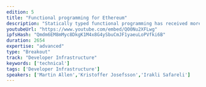 ```yaml
---
edition: 5
title: "Functional programming for Ethereum"
description: "Statically typed functional programming has received more attention in the age of blockchain than perhaps ever before. Languages like Haskell and PureScript were once thought to have a more natural home in academia than in industry. Now their powerful static analysis and security guarantees allow blockchain developers to prove more about the correctness of their programs. This is especially important as we move into the era of application-specific blockchains and scaling solutions written in ordinary languages.We’ll walk through the state of Ethereum libraries and tooling in Haskell and PureScript to highlight some of their interesting features, as well as compare and contrast them with their counterparts in non-functional languages. We’ll also discuss the ongoing work on hs-abci, the Haskell bindings to the Tendermint ABCI protocol, which enables Haskell developers to write application specific blockchains backed by cosmos/Tendermint.The session will be a mix of live demonstrations and slides. There will be a repository to follow along with for the interactive portions."
youtubeUrl: "https://www.youtube.com/embed/QO0Nu2XFLwg"
ipfsHash: "Qmdm6EM8mMyc8DkgK1M4x8G4ySbuCmJF1yaeuLoPVfki6B"
duration: 2654
expertise: "advanced"
type: "Breakout"
track: "Developer Infrastructure"
keywords: ['technical']
tags: ['Developer Infrastructure']
speakers: ['Martin Allen','Kristoffer Josefsson','Irakli Safareli']
---
```

